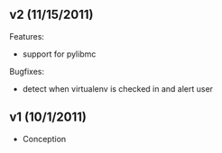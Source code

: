 ## v2 (11/15/2011)

Features:

* support for pylibmc

Bugfixes:

* detect when virtualenv is checked in and alert user

## v1 (10/1/2011)

* Conception